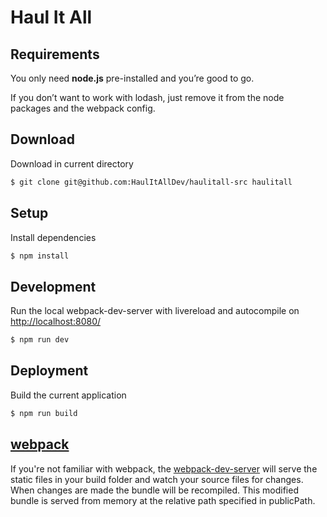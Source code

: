 Haul It All
===========

## Requirements
You only need <b>node.js</b> pre-installed and you’re good to go. 

If you don’t want to work with lodash, just remove it from the node packages and the webpack config.

## Download
Download in current directory
```sh
$ git clone git@github.com:HaulItAllDev/haulitall-src haulitall
```

## Setup
Install dependencies
```sh
$ npm install
```

## Development
Run the local webpack-dev-server with livereload and autocompile on [http://localhost:8080/](http://localhost:8080/)
```sh
$ npm run dev
```
## Deployment
Build the current application
```sh
$ npm run build
```

## [webpack](https://webpack.js.org/)
If you're not familiar with webpack, the [webpack-dev-server](https://webpack.js.org/configuration/dev-server/) will serve the static files in your build folder and watch your source files for changes.
When changes are made the bundle will be recompiled. This modified bundle is served from memory at the relative path specified in publicPath.
